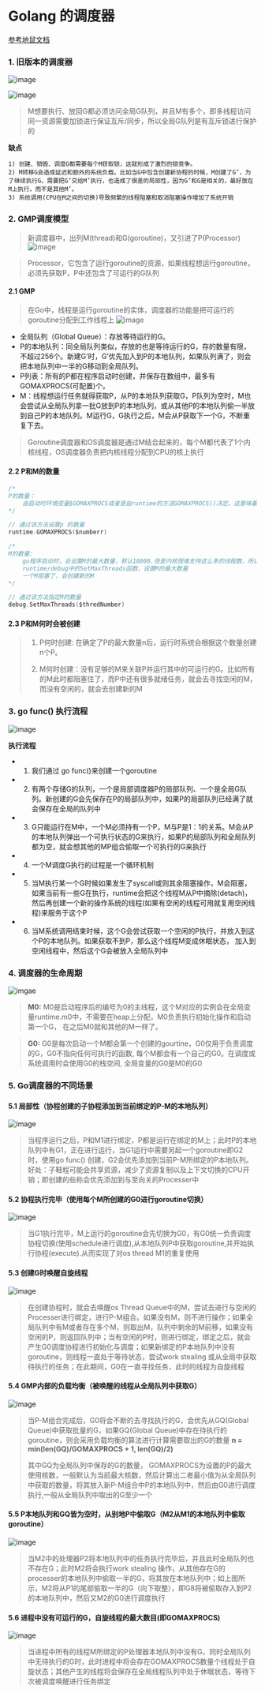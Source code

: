 # Golang 的调度器

[参考地鼠文档](https://www.topgoer.cn/docs/golangxiuyang/golangxiuyang-1cmeduvk27bo0)

### 1. 旧版本的调度器
![image](./image/gm.png)

![image](./image/old%E8%B0%83%E5%BA%A6%E5%99%A8.png)

> M想要执行、放回G都必须访问全局G队列，并且M有多个，即多线程访问同一资源需要加锁进行保证互斥/同步，所以全局G队列是有互斥锁进行保护的

**缺点**
```text
1) 创建、销毁、调度G都需要每个M获取锁，这就形成了激烈的锁竞争。
2) M转移G会造成延迟和额外的系统负载。比如当G中包含创建新协程的时候，M创建了G’，为了继续执行G，需要把G’交给M’执行，也造成了很差的局部性，因为G’和G是相关的，最好放在M上执行，而不是其他M’。
3) 系统调用(CPU在M之间的切换)导致频繁的线程阻塞和取消阻塞操作增加了系统开销
```

### 2. GMP调度模型
> 新调度器中，出列M(thread)和G(goroutine)，又引进了P(Processor)
![image](./image/gmp.png)

> Processor，它包含了运行goroutine的资源，如果线程想运行goroutine，必须先获取P，P中还包含了可运行的G队列

#### 2.1 GMP
> 在Go中，线程是运行goroutine的实体，调度器的功能是把可运行的goroutine分配到工作线程上
![image](./image/GMP-%E8%B0%83%E5%BA%A6.png)

- 全局队列（Global Queue）：存放等待运行的G。
- P的本地队列：同全局队列类似，存放的也是等待运行的G，存的数量有限，不超过256个。新建G’时，G’优先加入到P的本地队列，如果队列满了，则会把本地队列中一半的G移动到全局队列。
- P列表：所有的P都在程序启动时创建，并保存在数组中，最多有GOMAXPROCS(可配置)个。
- M：线程想运行任务就得获取P，从P的本地队列获取G，P队列为空时，M也会尝试从全局队列拿一批G放到P的本地队列，或从其他P的本地队列偷一半放到自己P的本地队列。M运行G，G执行之后，M会从P获取下一个G，不断重复下去。

> Goroutine调度器和OS调度器是通过M结合起来的，每个M都代表了1个内核线程，OS调度器负责把内核线程分配到CPU的核上执行



#### 2.2 P和M的数量
```go
/*
P的数量：
    由启动时环境变量$GOMAXPROCS或者是由runtime的方法GOMAXPROCS()决定。这意味着在程序执行的任意时刻都只有$GOMAXPROCS个goroutine在同时运行。
*/

// 通过该方法设置p 的数量
runtime.GOMAXPROCS($numberr)

/*
M的数量:
    go程序启动时，会设置M的最大数量，默认10000.但是内核很难支持这么多的线程数，所以这个限制可以忽略。
    runtime/debug中的SetMaxThreads函数，设置M的最大数量
    一个M阻塞了，会创建新的M
*/

// 通过该方法指定M的数量
debug.SetMaxThreads($thredNumber)
```
#### 2.3 P和M何时会被创建
> 1. P何时创建: 在确定了P的最大数量n后，运行时系统会根据这个数量创建n个P。
>
> 2. M何时创建：没有足够的M来关联P并运行其中的可运行的G。比如所有的M此时都阻塞住了，而P中还有很多就绪任务，就会去寻找空闲的M，而没有空闲的，就会去创建新的M

### 3. go func() 执行流程
![image](./image/go-func%E8%B0%83%E5%BA%A6%E5%91%A8%E6%9C%9F.png)

**执行流程**
- 1. 我们通过 go func()来创建一个goroutine
- 2. 有两个存储G的队列，一个是局部调度器P的局部队列、一个是全局G队列。新创建的G会先保存在P的局部队列中，如果P的局部队列已经满了就会保存在全局的队列中
- 3. G只能运行在M中，一个M必须持有一个P，M与P是1：1的关系。M会从P的本地队列弹出一个可执行状态的G来执行，如果P的局部队列和全局队列都为空，就会想其他的MP组合偷取一个可执行的G来执行
- 4. 一个M调度G执行的过程是一个循环机制
- 5. 当M执行某一个G时候如果发生了syscall或则其余阻塞操作，M会阻塞，如果当前有一些G在执行，runtime会把这个线程M从P中摘除(detach)，然后再创建一个新的操作系统的线程(如果有空闲的线程可用就复用空闲线程)来服务于这个P
- 6. 当M系统调用结束时候，这个G会尝试获取一个空闲的P执行，并放入到这个P的本地队列。如果获取不到P，那么这个线程M变成休眠状态， 加入到空闲线程中，然后这个G会被放入全局队列中

### 4. 调度器的生命周期
![imgae](./image/go%E8%B0%83%E5%BA%A6%E5%99%A8%E7%94%9F%E5%91%BD%E5%91%A8%E6%9C%9F.png)

> **M0:** M0是启动程序后的编号为0的主线程，这个M对应的实例会在全局变量runtime.m0中，不需要在heap上分配，M0负责执行初始化操作和启动第一个G， 在之后M0就和其他的M一样了。

> **G0:** G0是每次启动一个M都会第一个创建的gourtine，G0仅用于负责调度的G，G0不指向任何可执行的函数, 每个M都会有一个自己的G0。在调度或系统调用时会使用G0的栈空间, 全局变量的G0是M0的G0

### 5. Go调度器的不同场景
#### 5.1 局部性（协程创建的子协程添加到当前绑定的P-M的本地队列）
![image](./image/gmp%E5%9C%BA%E6%99%AF1.png)

> 当程序运行之后，P和M1进行绑定，P都是运行在绑定的M上；此时P的本地队列中有G1，正在进行运行，当G1运行中需要另起一个goroutine即G2时，使用go func() 创建，G2会优先添加到当前P-M所绑定的P本地队列。好处：子鞋程可能会共享资源，减少了资源复制以及上下文切换的CPU开销；即创建的些称会优先添加到与至向关的Processer中

#### 5.2 协程执行完毕（使用每个M所创建的G0进行goroutine切换）
![image](./image/gmp%E5%9C%BA%E6%99%AF2.png)
> 当G1执行完毕，M上运行的goroutine会先切换为G0，有G0统一负责调度协程切换(使用schedule进行调度),从本地队列P中获取goroutine,并开始执行协程(execute).从而实现了对os thread M1的重复使用

#### 5.3 创建G时唤醒自旋线程
![image](./image/gmp%E5%9C%BA%E6%99%AF3.png)
> 在创建协程时，就会去唤醒os Thread Queue中的M，尝试去进行与空闲的Processer进行绑定，进行P-M组合。如果没有M，则不进行操作；如果全局队列中有M或者存在多个M，则取出M，队列中剩余的M前移，如果没有空闲的P，则返回队列中；当有空闲的P时，则进行绑定，绑定之后，就会产生G0调度协程进行初始化与调度；如果新绑定的P本地队列中没有goroutine，则线程一直处于等待状态，尝试work stealing 或从全局中获取待执行的任务；在此期间，G0在一直寻找任务，此时的线程为自旋线程

#### 5.4 GMP内部的负载均衡（被唤醒的线程从全局队列中获取G）
![image](./image/gmp%E5%9C%BA%E6%99%AF4.png)
> 当P-M组合完成后，G0将会不断的去寻找执行的G，会优先从GQ(Global Queue)中获取批量的G，如果GQ(Global Queue)中存在待执行的goroutine，则会采用负载均衡的算法进行计算需要取出的G的数量
> **n = min(len(GQ)/GOMAXPROCS + 1, len(GQ)/2)**
>
>其中GQ为全局队列中保存的G的数量， GOMAXPROCS为设置的P的最大使用核数，一般默认为当前最大核数，然后计算出二者最小值为从全局队列中获取的数量，将其放入新P-M组合中P的本地队列中，然后由G0进行调度执行,一般从全局队列中取出的G至少一个

#### 5.5 P本地队列和GQ皆为空时，从别地P中偷取G（M2从M1的本地队列中偷取goroutine）
![image](./image/gmp%E5%9C%BA%E6%99%AF5.png)

> 当M2中的处理器P2将本地队列中的任务执行完毕后，并且此时全局队列也不存在G；此时M2将会执行work stealing 操作，从其他存在G的processer的本地队列中偷取一半的G，将其放在本地队列中；如上图所示，M2将从P1的尾部偷取一半的G（向下取整），即G8将被偷取存入到P2的本地队列中，然后又M2的G0进行调度执行

#### 5.6 进程中没有可运行的G，自旋线程的最大数目(即GOMAXPROCS)
![image](./image/gmp%E5%9C%BA%E6%99%AF6.png)

>  当进程中所有的线程M所绑定的P处理器本地队列中没有G，同时全局队列中无待执行的G时，此时进程中将会存在GOMAXPROCS数量个线程处于自旋状态；其他产生的线程将会保存在全局线程队列中处于休眠状态，等待下次被调度唤醒进行任务绑定